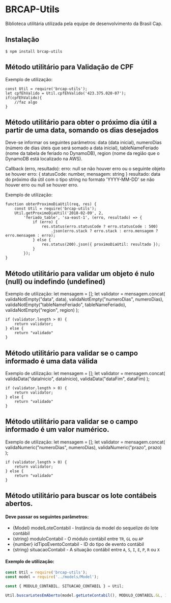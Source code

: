 # BRCAP-Utils
Biblioteca utilitária utilizada pela equipe de desenvolvimento da Brasil Cap.

## Instalação
`$ npm install brcap-utils`

## Método utilitário para Validação de CPF
Exemplo de utilização:

    const Util = require('brcap-utils');
    let cpfEhValido = Util.cpfEhValido('423.375.020-07');
    if(cpfEhValido){
        //faz algo
    }

## Método utilitário para obter o próximo dia útil a partir de uma data, somando os dias desejados
Deve-se informar os seguintes parâmetros: 
      data (data inicial), 
      numeroDias (número de dias úteis que será somado a data inicial), 
      tableNameFeriado (nome da tabela de feriado no DynamoDB),
      region (nome da região que o DynamoDB está localizado na AWS).

Callback (erro, resultado):
    erro: null se não houver erro ou o seguinte objeto se houver erro:
    {
      statusCode: number,
      mensagem: string
    }
    resultado: data do próximo dia útil com o tipo string no formato 'YYYY-MM-DD' se não houver erro ou null se houver erro.

Exemplo de utilização:
    
    function obterProximoDiaUtil(req, res) {
        const Util = require('brcap-utils');
        Util.getProximoDiaUtil('2018-02-09', 2,
            'feriado_table', 'sa-east-1', (erro, resultado) => {
                if (erro) {
                    res.status(erro.statusCode ? erro.statusCode : 500)
                        .json(erro.stack ? erro.stack : erro.mensagem ? erro.mensagem : erro);
                } else {
                    res.status(200).json({ proximoDiaUtil: resultado });
                }
            });
    }

## Método utilitário para validar um objeto é nulo (null) ou indefindo (undefined)
Exemplo de utilização:
    let mensagem = [];
    let validator = mensagem.concat(
        validaNotEmpty("data", data),
            validaNotEmpty("numeroDias", numeroDias),
            validaNotEmpty("tableNameFeriado", tableNameFeriado),
            validaNotEmpty("region", region)
        );

    if (validator.length > 0) {
        return validator;
    } else {
        return "validado"
    }

## Método utilitário para validar se o campo informado é uma data válida
Exemplo de utilização:
    let mensagem = [];
    let validator = mensagem.concat(
            validaData("dataInicio", dataInicio),
            validaData("dataFim", dataFim)
        );

    if (validator.length > 0) {
        return validator;
    } else {
        return "validado"
    }

## Método utilitário para validar se o campo informado é um valor numérico.
Exemplo de utilização:
    let mensagem = [];
    let validator = mensagem.concat(
            validaNumeric("numeroDias", numeroDias),
            validaNumeric("prazo", prazo)
        );

    if (validator.length > 0) {
        return validator;
    } else {
        return "validado"
    }

## Método utilitário para buscar os lote contábeis abertos.

#### Deve passar os seguintes parâmetros:
- {Model} modelLoteContabil - Instância da model do sequelize do lote contábil
- {string} moduloContabil - O módulo contábil entre `TR`, `GL` ou `AP`
- {number} idTipoEventoContabil - ID do tipo de evento contábil
- {string} situacaoContabil - A situação contábil entre `A`, `S`, `I`, `E`, `P`, `R` ou `X`

#### Exemplo de utilização:
```js
const Util = require('brcap-utils');
const model = require('../models/Model');

const { MODULO_CONTABIL, SITUACAO_CONTABIL } = Util;

Util.buscarLotesEmAberto(model.getLoteContabil(), MODULO_CONTABIL.GL, 1, SITUACAO_CONTABIL.R);
```
